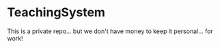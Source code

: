 # TeachingSystem
This is a private repo... but we don't have money to keep it personal... for work!
